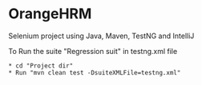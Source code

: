 # OrangeHRM

Selenium project using Java, Maven, TestNG and IntelliJ

To Run the suite "Regression suit" in testng.xml file

    * cd "Project dir"
    * Run "mvn clean test -DsuiteXMLFile=testng.xml"

